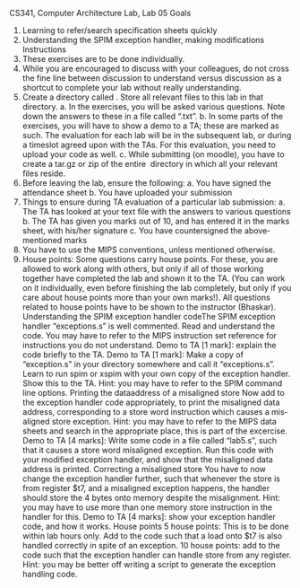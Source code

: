 CS341, Computer Architecture Lab, Lab 05
Goals
1.  Learning to refer/search specification sheets quickly
2.  Understanding the SPIM exception handler, making modifications
Instructions
1.  These exercises are to be done individually.
2.  While you are encouraged to discuss with your colleagues, do not cross the fine line between
discussion to understand versus discussion as a short­cut to complete your lab without really
understanding.
3.  Create a directory called <rollno>­<labno>. Store all relevant files to this lab in that directory.
a.  In the exercises, you will be asked various questions. Note down the answers to these in a
file called “<rollno>­<labno>.txt”.
b.  In some parts of the exercises, you will have to show a demo to a TA; these are marked as
such. The evaluation for each lab will be in the subsequent lab, or during a time­slot
agreed upon with the TAs. For this evaluation, you need to upload your code as well.
c.  While submitting (on moodle), you have to create a tar.gz or zip of the entire <rollno>­
<labno> directory in which all your relevant files reside.
4.  Before leaving the lab, ensure the following:
a.  You have signed the attendance sheet
b.  You have uploaded your submission
5.  Things to ensure during TA evaluation of a particular lab submission:
a.  The TA has looked at your text file with the answers to various questions
b.  The TA has given you marks out of 10, and has entered it in the marks sheet, with his/her
signature
c.  You have counter­signed the above­mentioned marks
6.  You have to use the MIPS conventions, unless mentioned otherwise.
7.  House points: Some questions carry house points. For these, you are allowed to work along
with others, but only if all of those working together have completed the lab and shown it to the
TA. (You can work on it individually, even before finishing the lab completely, but only if you
care about house points more than your own marks!). All questions related to house points have
to be shown to the instructor (Bhaskar).
Understanding the SPIM exception handler codeThe SPIM exception handler “exceptions.s” is well commented. Read and understand the code.
You may have to refer to the MIPS instruction set reference for instructions you do not
understand.
Demo to TA [1 mark]: explain the code briefly to the TA.
Demo to TA [1 mark]: Make a copy of “exception.s” in your directory somewhere and call it
“exceptions­<yourname>.s”. Learn to run spim or xspim with your own copy of the exception
handler. Show this to the TA. Hint: you may have to refer to the SPIM command line options.
Printing the data­address of a mis­aligned store
Now add to the exception handler code appropriately, to print the mis­aligned data address,
corresponding to a store word instruction which causes a mis­aligned store exception. Hint: you
may have to refer to the MIPS data sheets and search in the appropriate place, this is part of
the excercise.
Demo to TA [4 marks]: Write some code in a file called “lab5.s”, such that it causes a store­
word mis­aligned exception. Run this code with your modified exception handler, and show
that the mis­aligned data address is printed.
Correcting a mis­aligned store
You have to now change the exception handler further, such that whenever the store is from
register $t7, and a mis­aligned exception happens, the handler should store the 4 bytes onto
memory despite the mis­alignment. Hint: you may have to use more than one memory store
instruction in the handler for this.
Demo to TA [4 marks]: show your exception handler code, and how it works.
House points
5 house points: This is to be done within lab hours only. Add to the code such that a load onto
$t7 is also handled correctly in spite of an exception.
10 house points: add to the code such that the exception handler can handle store from any
register. Hint: you may be better off writing a script to generate the exception handling code.
